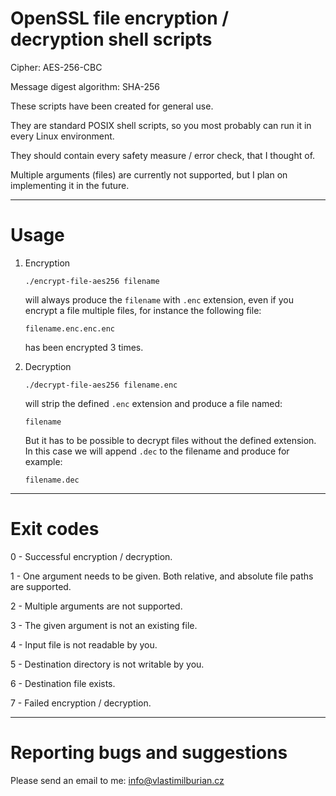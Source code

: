 # OpenSSL file encryption / decryption shell scripts

Cipher: AES-256-CBC

Message digest algorithm: SHA-256

These scripts have been created for general use.

They are standard POSIX shell scripts, so you most probably can run it in every Linux environment.

They should contain every safety measure / error check, that I thought of.

Multiple arguments (files) are currently not supported, but I plan on implementing it in the future.

----------------------------------------------------

# Usage

1. Encryption

    ```
    ./encrypt-file-aes256 filename
    ```

    will always produce the `filename` with `.enc` extension, even if you encrypt a file multiple files, for instance the following file:

    ```
    filename.enc.enc.enc
    ```

    has been encrypted 3 times.

2. Decryption

    ```
    ./decrypt-file-aes256 filename.enc
    ```
    
    will strip the defined `.enc` extension and produce a file named:
    
    ```
    filename
    ```
    
    But it has to be possible to decrypt files without the defined extension.
    In this case we will append `.dec` to the filename and produce for example:
    
    ```
    filename.dec
    ```
    
----------------------------------------------------------------


# Exit codes

0 - Successful encryption / decryption.

1 - One argument needs to be given. Both relative, and absolute file paths are supported.

2 - Multiple arguments are not supported.

3 - The given argument is not an existing file.

4 - Input file is not readable by you.

5 - Destination directory is not writable by you.

6 - Destination file exists.

7 - Failed encryption / decryption.


----------------------------------------------------------------


# Reporting bugs and suggestions

Please send an email to me: info@vlastimilburian.cz
